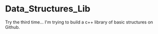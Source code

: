 # Data_Structures_Lib
Try the third time...
I'm trying to build a c++ library of basic structures on Github.